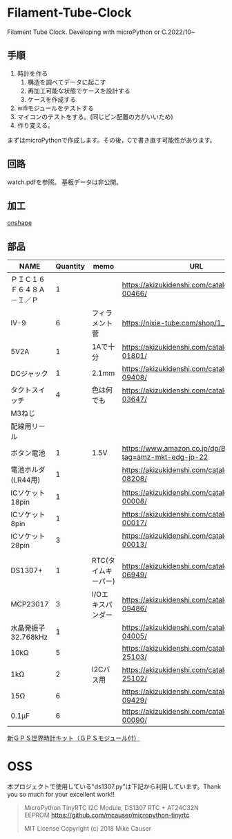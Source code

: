 # Filament-Tube-Clock
Filament Tube Clock. Developing with microPython or C.2022/10~

## 手順

1. 時計を作る
   1. 構造を調べてデータに起こす
   2. 再加工可能な状態でケースを設計する
   3. ケースを作成する
2. wifiモジュールをテストする
3. マイコンのテストをする。(同じピン配置の方がいいため)
4. 作り変える。

まずはmicroPythonで作成します。その後，Cで書き直す可能性があります。

## 回路

watch.pdfを参照。
基板データは非公開。

## 加工

[onshape](https://cad.onshape.com/documents/2ef8b39e419f2c465de1c02f/w/79a8761cf37ad37e1899c9b7/e/8a61e6004c59a43205288173?renderMode=0&uiState=6300f7f17d54bd0869f3cc04)

## 部品

|NAME|Quantity|memo|URL|
|----|--------|----|---|
|ＰＩＣ１６Ｆ６４８Ａ－Ｉ／Ｐ|1||https://akizukidenshi.com/catalog/g/gI-00466/|
|IV-9 |6|フィラメント菅|https://nixie-tube.com/shop/1_76.html|
|5V2A|1|1Aで十分|https://akizukidenshi.com/catalog/g/gM-01801/|
|DCジャック|1|2.1mm|https://akizukidenshi.com/catalog/g/gC-09408/|
|タクトスイッチ|4|色は何でも|https://akizukidenshi.com/catalog/g/gP-03647/|
|M3ねじ||||
|配線用リール||||
|ボタン電池|1|1.5V|https://www.amazon.co.jp/dp/B003X5WJR6?tag=amz-mkt-edg-jp-22|
|電池ホルダ(LR44用)|1||https://akizukidenshi.com/catalog/g/gP-08208/|
|ICソケット18pin|1||https://akizukidenshi.com/catalog/g/gP-00008/|
|ICソケット8pin|1||https://akizukidenshi.com/catalog/g/gP-00017/|
|ICソケット28pin|3||https://akizukidenshi.com/catalog/g/gP-00013/|
|||||
|DS1307+|1|RTC(タイムキーパー)|https://akizukidenshi.com/catalog/g/gI-06949/|
|MCP23017|3|I/Oエキスパンダー|https://akizukidenshi.com/catalog/g/gI-09486/|
|水晶発振子32.768kHz|1||https://akizukidenshi.com/catalog/g/gP-04005/|
|10kΩ|5||https://akizukidenshi.com/catalog/g/gR-25103/|
|1kΩ|2|I2Cバス用|https://akizukidenshi.com/catalog/g/gR-25102/|
|15Ω|6||https://akizukidenshi.com/catalog/g/gR-09429/|
|0.1µF|6||https://akizukidenshi.com/catalog/g/gP-00090/|

[新ＧＰＳ世界時計キット（ＧＰＳモジュール付）](https://akizukidenshi.com/catalog/g/gK-11965/)

# OSS

本プロジェクトで使用している"ds1307.py"は下記から利用しています。Thank you so much for your excellent work!!

>MicroPython TinyRTC I2C Module, DS1307 RTC + AT24C32N EEPROM
>https://github.com/mcauser/micropython-tinyrtc
>
>MIT License
>Copyright (c) 2018 Mike Causer
